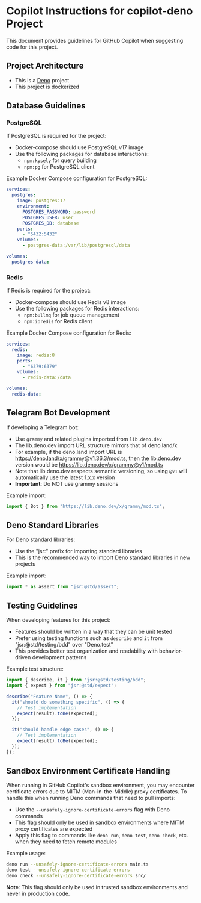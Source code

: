 # Copilot Instructions for copilot-deno Project

This document provides guidelines for GitHub Copilot when suggesting code for
this project.

## Project Architecture

- This is a [Deno](https://deno.land/) project
- This project is dockerized

## Database Guidelines

### PostgreSQL

If PostgreSQL is required for the project:

- Docker-compose should use PostgreSQL v17 image
- Use the following packages for database interactions:
  - `npm:kysely` for query building
  - `npm:pg` for PostgreSQL client

Example Docker Compose configuration for PostgreSQL:

```yaml
services:
  postgres:
    image: postgres:17
    environment:
      POSTGRES_PASSWORD: password
      POSTGRES_USER: user
      POSTGRES_DB: database
    ports:
      - "5432:5432"
    volumes:
      - postgres-data:/var/lib/postgresql/data

volumes:
  postgres-data:
```

### Redis

If Redis is required for the project:

- Docker-compose should use Redis v8 image
- Use the following packages for Redis interactions:
  - `npm:bullmq` for job queue management
  - `npm:ioredis` for Redis client

Example Docker Compose configuration for Redis:

```yaml
services:
  redis:
    image: redis:8
    ports:
      - "6379:6379"
    volumes:
      - redis-data:/data

volumes:
  redis-data:
```

## Telegram Bot Development

If developing a Telegram bot:

- Use `grammy` and related plugins imported from `lib.deno.dev`
- The lib.deno.dev import URL structure mirrors that of deno.land/x
- For example, if the deno.land import URL is
  https://deno.land/x/grammy@v1.36.3/mod.ts, then the lib.deno.dev version would
  be https://lib.deno.dev/x/grammy@v1/mod.ts
- Note that lib.deno.dev respects semantic versioning, so using `@v1` will
  automatically use the latest 1.x.x version
- **Important**: Do NOT use grammy sessions

Example import:

```typescript
import { Bot } from "https://lib.deno.dev/x/grammy/mod.ts";
```

## Deno Standard Libraries

For Deno standard libraries:

- Use the "jsr:" prefix for importing standard libraries
- This is the recommended way to import Deno standard libraries in new projects

Example import:

```typescript
import * as assert from "jsr:@std/assert";
```

## Testing Guidelines

When developing features for this project:

- Features should be written in a way that they can be unit tested
- Prefer using testing functions such as `describe` and `it` from
  "jsr:@std/testing/bdd" over "Deno.test"
- This provides better test organization and readability with behavior-driven
  development patterns

Example test structure:

```typescript
import { describe, it } from "jsr:@std/testing/bdd";
import { expect } from "jsr:@std/expect";

describe("Feature Name", () => {
  it("should do something specific", () => {
    // Test implementation
    expect(result).toBe(expected);
  });

  it("should handle edge cases", () => {
    // Test implementation
    expect(result).toBe(expected);
  });
});
```

## Sandbox Environment Certificate Handling

When running in GitHub Copilot's sandbox environment, you may encounter
certificate errors due to MITM (Man-in-the-Middle) proxy certificates. To handle
this when running Deno commands that need to pull imports:

- Use the `--unsafely-ignore-certificate-errors` flag with Deno commands
- This flag should only be used in sandbox environments where MITM proxy
  certificates are expected
- Apply this flag to commands like `deno run`, `deno test`, `deno check`, etc.
  when they need to fetch remote modules

Example usage:

```bash
deno run --unsafely-ignore-certificate-errors main.ts
deno test --unsafely-ignore-certificate-errors
deno check --unsafely-ignore-certificate-errors src/
```

**Note**: This flag should only be used in trusted sandbox environments and
never in production code.
